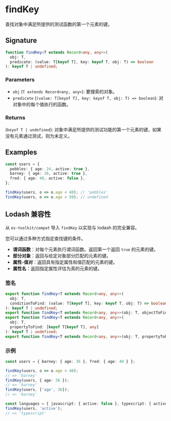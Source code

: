 # findKey

查找对象中满足所提供的测试函数的第一个元素的键。

## Signature

```typescript
function findKey<T extends Record<any, any>>(
  obj: T,
  predicate: (value: T[keyof T], key: keyof T, obj: T) => boolean
): keyof T | undefined;
```

### Parameters

- `obj` (`T extends Record<any, any>`): 要搜索的对象。
- `predicate` (`(value: T[keyof T], key: keyof T, obj: T) => boolean`): 对对象中的每个值执行的函数。

### Returns

(`keyof T | undefined`): 对象中满足所提供的测试功能的第一个元素的键，如果没有元素通过测试，则为未定义。

## Examples

```typescript
const users = {
  pebbles: { age: 24, active: true },
  barney: { age: 36, active: true },
  fred: { age: 40, active: false },
};

findKey(users, o => o.age < 40); // 'pebbles'
findKey(users, o => o.age > 50); // undefined
```

## Lodash 兼容性

从 `es-toolkit/compat` 导入 `findKey` 以实现与 lodash 的完全兼容。

您可以通过多种方式指定查找键的条件。

- **谓词函数**：对每个元素执行谓词函数。返回第一个返回 `true` 的元素的键。
- **部分对象**：返回与给定对象部分匹配的元素的键。
- **属性-值对**：返回具有指定属性和值匹配的元素的键。
- **属性名**：返回指定属性评估为真的元素的键。

### 签名

```typescript
export function findKey<T extends Record<any, any>>(
  obj: T,
  conditionToFind: (value: T[keyof T], key: keyof T, obj: T) => boolean
): keyof T | undefined;
export function findKey<T extends Record<any, any>>(obj: T, objectToFind: Partial<T[keyof T]>): keyof T | undefined;
export function findKey<T extends Record<any, any>>(
  obj: T,
  propertyToFind: [keyof T[keyof T], any]
): keyof T | undefined;
export function findKey<T extends Record<any, any>>(obj: T, propertyToFind: keyof T[keyof T]): keyof T | undefined;
```

### 示例

```typescript
const users = { barney: { age: 36 }, fred: { age: 40 } };

findKey(users, o => o.age < 40);
// => 'barney'
findKey(users, { age: 36 });
// => 'barney'
findKey(users, ['age', 36]);
// => 'barney'

const languages = { javascript: { active: false }, typescript: { active: true } };
findKey(users, 'active');
// => 'typescript'
```
